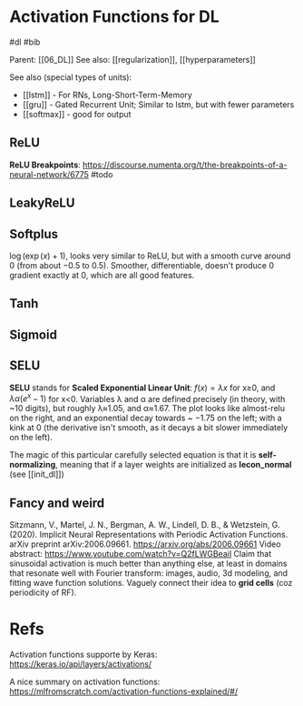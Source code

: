 # Activation Functions for DL

#dl #bib

Parent: [[06_DL]]
See also: [[regularization]], [[hyperparameters]]

See also (special types of units):
* [[lstm]] - For RNs, Long-Short-Term-Memory
* [[gru]] - Gated Recurrent Unit; Similar to lstm, but with fewer parameters
* [[softmax]] - good for output

## ReLU

**ReLU Breakpoints**: https://discourse.numenta.org/t/the-breakpoints-of-a-neural-network/6775
#todo

## LeakyReLU

## Softplus

$\log(\exp(x)+1)$, looks very similar to ReLU, but with a smooth curve around 0 (from about −0.5 to 0.5). Smoother, differentiable, doesn't produce 0 gradient exactly at 0, which are all good features.

## Tanh

## Sigmoid

## SELU

**SELU** stands for **Scaled Exponential Linear Unit**: $f(x) = λx$ for x≥0, and $λα(e^x - 1)$ for x<0. Variables λ and α are defined precisely (in theory, with ~10 digits), but roughly λ≈1.05, and α≈1.67. The plot looks like almost-relu on the right, and an exponential decay towards ~ −1.75 on the left; with a kink at 0 (the derivative isn't smooth, as it decays a bit slower immediately on the left).

The magic of this particular carefully selected equation is that it is **self-normalizing**, meaning that if a layer weights are initialized as **lecon_normal** (see [[init_dl]])

## Fancy and weird

Sitzmann, V., Martel, J. N., Bergman, A. W., Lindell, D. B., & Wetzstein, G. (2020). Implicit Neural Representations with Periodic Activation Functions. arXiv preprint arXiv:2006.09661.
https://arxiv.org/abs/2006.09661
Video abstract:
https://www.youtube.com/watch?v=Q2fLWGBeaiI
Claim that sinusoidal activation is much better than anything else, at least in domains that resonate well with Fourier transform: images, audio, 3d modeling, and fitting wave function solutions. Vaguely connect their idea to **grid cells** (coz periodicity of RF).

# Refs

Activation functions supporte by Keras: https://keras.io/api/layers/activations/

A nice summary on activation functions: https://mlfromscratch.com/activation-functions-explained/#/